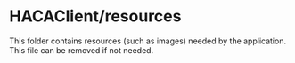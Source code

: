 # HACAClient/resources

This folder contains resources (such as images) needed by the application. This file can
be removed if not needed.
